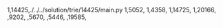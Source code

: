 1,14425,./../../solution/trie/14425/main.py
1,5052,
1,4358,
1,14725,
1,20166,
,9202,
,5670,
,5446,
,19585,
